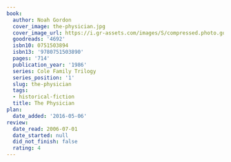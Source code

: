 ```yaml
---
book:
  author: Noah Gordon
  cover_image: the-physician.jpg
  cover_image_url: https://i.gr-assets.com/images/S/compressed.photo.goodreads.com/books/1389582565l/4692.jpg
  goodreads: '4692'
  isbn10: 0751503894
  isbn13: '9780751503890'
  pages: '714'
  publication_year: '1986'
  series: Cole Family Trilogy
  series_position: '1'
  slug: the-physician
  tags:
  - historical-fiction
  title: The Physician
plan:
  date_added: '2016-05-06'
review:
  date_read: 2006-07-01
  date_started: null
  did_not_finish: false
  rating: 4
---
```

